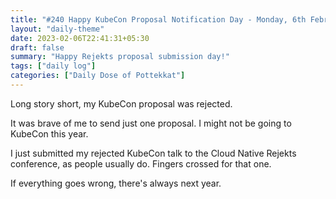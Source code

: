 ```yaml
---
title: "#240 Happy KubeCon Proposal Notification Day - Monday, 6th February 2022"
layout: "daily-theme"
date: 2023-02-06T22:41:31+05:30
draft: false
summary: "Happy Rejekts proposal submission day!"
tags: ["daily log"]
categories: ["Daily Dose of Pottekkat"]
---
```


Long story short, my KubeCon proposal was rejected.

It was brave of me to send just one proposal. I might not be going to KubeCon this year.

I just submitted my rejected KubeCon talk to the Cloud Native Rejekts conference, as people usually do. Fingers crossed for that one.

If everything goes wrong, there's always next year.

